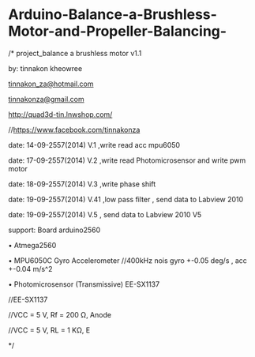 # Arduino-Balance-a-Brushless-Motor-and-Propeller-Balancing-


/*
project_balance a brushless motor  v1.1  

by: tinnakon kheowree  

tinnakon_za@hotmail.com

tinnakonza@gmail.com

http://quad3d-tin.lnwshop.com/

//https://www.facebook.com/tinnakonza

date: 14-09-2557(2014)  V.1 ,write read acc mpu6050

date: 17-09-2557(2014)  V.2 ,write read Photomicrosensor and write pwm motor

date: 18-09-2557(2014)  V.3 ,write phase shift

date: 19-09-2557(2014)  V.41 ,low pass filter , send data to Labview 2010

date: 19-09-2557(2014)  V.5 , send data to Labview 2010 V5

support:  Board arduino2560

• Atmega2560

• MPU6050C Gyro Accelerometer //400kHz nois gyro +-0.05 deg/s , acc +-0.04 m/s^2

• Photomicrosensor (Transmissive) EE-SX1137

 //EE-SX1137
 
//VCC = 5 V, Rf = 200 Ω, Anode

//VCC = 5 V, RL = 1 KΩ, E

*/
